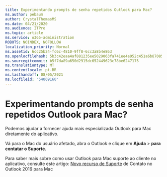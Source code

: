 ```yaml
---
title: Experimentando prompts de senha repetidos Outlook para Mac?
ms.author: pebaum
author: CrystalThomasMS
ms.date: 04/21/2020
ms.audience: ITPro
ms.topic: article
ms.service: o365-administration
ROBOTS: NOINDEX, NOFOLLOW
localization_priority: Normal
ms.assetid: 6cc25b24-fc6c-4810-9ff8-6cc3a8b4e863
ms.openlocfilehash: 5b3c42eaa4af881235ee5029063fa741ee4e952c451a6b87085f2294d2cd3f71
ms.sourcegitcommit: b5f7da89a650d2915dc652449623c78be6247175
ms.translationtype: MT
ms.contentlocale: pt-BR
ms.lasthandoff: 08/05/2021
ms.locfileid: "54069160"
---
```

# <a name="experiencing-repeated-password-prompts-in-outlook-for-mac"></a>Experimentando prompts de senha repetidos Outlook para Mac?

Podemos ajudar a fornecer ajuda mais especializada Outlook para Mac diretamente do aplicativo.
  
Vá para o Mac do usuário afetado, abra o Outlook e clique em **Ajuda** \> **para contatar o Suporte**.
  
Para saber mais sobre como usar Outlook para Mac suporte ao cliente no aplicativo, consulte este artigo: [Novo recurso de Suporte](https://answers.microsoft.com/msoffice/forum/msoffice_outlook-mso_mac-mso_mac2016/new-contact-support-feature-in-outlook-2016-for/d4fc21c4-25e2-4e10-b943-1fba6542b517) de Contato no Outlook 2016 para Mac
  

